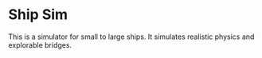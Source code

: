 # Ship Sim
This is a simulator for small to large ships. It simulates realistic physics and explorable bridges.